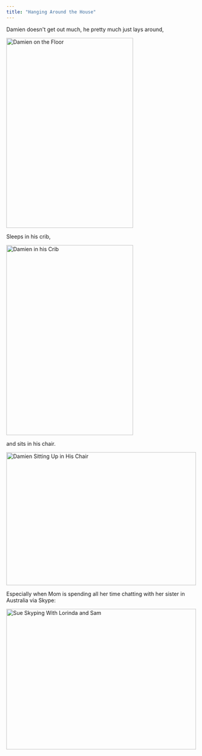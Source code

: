 ```yaml
---
title: "Hanging Around the House"
---
```

<p>Damien doesn't get out much, he pretty much just lays around,</p>
<p><a href="http://www.flickr.com/photos/lemon/1480357571/" class="tt-flickr"><img src="http://farm2.static.flickr.com/1324/1480357571_562d83a5d3.jpg" alt="Damien on the Floor" width="334" height="500" border="0" /></a></p>
<p>Sleeps in his crib,</p>
<p><a href="http://www.flickr.com/photos/lemon/1480351635/" class="tt-flickr"><img src="http://farm2.static.flickr.com/1167/1480351635_ebd3353bc1.jpg" alt="Damien in his Crib" width="334" height="500" border="0" /></a></p>
<p>and sits in his chair.</p>
<p><a href="http://www.flickr.com/photos/lemon/1481206508/" class="tt-flickr"><img src="http://farm2.static.flickr.com/1038/1481206508_ba32b42ed0.jpg" alt="Damien Sitting Up in His Chair" width="500" height="350" border="0" /></a></p>
<p>Especially when Mom is spending all her time chatting with her sister in Australia via Skype:</p>
<p><a href="http://www.flickr.com/photos/lemon/1480408933/" class="tt-flickr"><img src="http://farm2.static.flickr.com/1164/1480408933_7c5c4ef489.jpg" alt="Sue Skyping With Lorinda and Sam" width="500" height="370" border="0" /></a></p>
